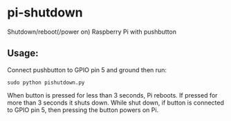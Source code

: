 pi-shutdown
===========

Shutdown/reboot(/power on) Raspberry Pi with pushbutton

## Usage:
Connect pushbutton to GPIO pin 5 and ground then run:
```
sudo python pishutdown.py
```

When button is pressed for less than 3 seconds, Pi reboots. If pressed for more than 3 seconds it shuts down.
While shut down, if button is connected to GPIO pin 5, then pressing the button powers on Pi.

